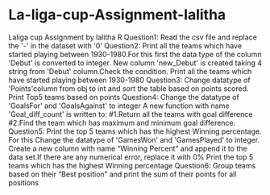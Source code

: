 # La-liga-cup-Assignment-lalitha
Laliga cup Assignment by lalitha R
Question1: Read the csv file and replace the '-' in the dataset with '0'
Question2: Print all the teams which have started playing between 1930-1980.For this first the data type of the column 'Debut' is converted to integer.
New column 'new_Debut' is created taking 4 string from 'Debut' column.Check the condition. 
Print all the teams which have started playing between 1930-1980
Question3: Change datatype of 'Points'column from obj to int and sort the table based on points scored.
Print Top5 teams based on points
Question4: Change the datatype of 'GoalsFor' and 'GoalsAgainst' to integer
A new function with name 'Goal_diff_count' is written to:
  #1.Return all the teams with goal difference
  #2.Find the team which has maximum and minimum goal difference.
Question5: Print the top 5 teams which has the highest Winning percentage. For this Change the datatype of 'GamesWon' and 'GamesPlayed' to integer.
Create a new column with name “Winning Percent” and append it to the data set.If there are any numerical error, replace it with 0%
Print the top 5 teams which has the highest Winning percentage
Question6: Group teams based on their “Best position” and print the sum of their points for all positions
